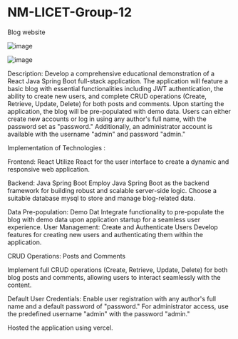 # NM-LICET-Group-12
Blog website

![image](https://github.com/shreevm/NM-LICET-Group-12/assets/75275922/0bc7360d-bf32-42db-82e1-5a0d7510d6d7)

![image](https://github.com/shreevm/NM-LICET-Group-12/assets/75275922/e12823d5-7224-4ae8-8325-fb8d319c3344)


Description:
Develop a comprehensive educational demonstration of a React Java Spring Boot full-stack application. The application will feature a basic blog with essential functionalities including JWT authentication, the ability to create new users, and complete CRUD operations (Create, Retrieve, Update, Delete) for both posts and comments. Upon starting the application, the blog will be pre-populated with demo data. Users can either create new accounts or log in using any author's full name, with the password set as "password." Additionally, an administrator account is available with the username "admin" and password "admin."

Implementation of Technologies :

Frontend: React
Utilize React for the user interface to create a dynamic and responsive web application.

Backend: Java Spring Boot
Employ Java Spring Boot as the backend framework for building robust and scalable server-side logic.
Choose a suitable database mysql to store and manage blog-related data.

Data Pre-population: Demo Dat
Integrate functionality to pre-populate the blog with demo data upon application startup for a seamless user experience.
User Management: Create and Authenticate Users
Develop features for creating new users and authenticating them within the application.

CRUD Operations: Posts and Comments

Implement full CRUD operations (Create, Retrieve, Update, Delete) for both blog posts and comments, allowing users to interact seamlessly with the content.

Default User Credentials:
Enable user registration with any author's full name and a default password of "password." For administrator access, use the predefined username "admin" with the password "admin."

Hosted the application using vercel.
